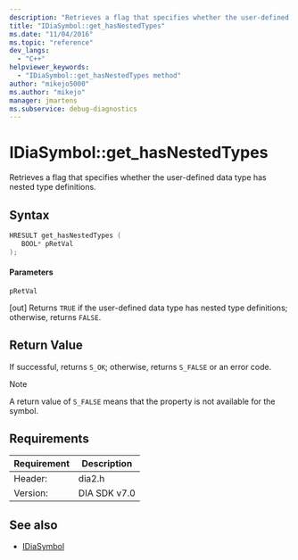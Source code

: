 ```yaml
---
description: "Retrieves a flag that specifies whether the user-defined data type has nested type definitions."
title: "IDiaSymbol::get_hasNestedTypes"
ms.date: "11/04/2016"
ms.topic: "reference"
dev_langs:
  - "C++"
helpviewer_keywords:
  - "IDiaSymbol::get_hasNestedTypes method"
author: "mikejo5000"
ms.author: "mikejo"
manager: jmartens
ms.subservice: debug-diagnostics
---
```

# IDiaSymbol::get_hasNestedTypes

Retrieves a flag that specifies whether the user-defined data type has nested type definitions.

## Syntax

```C++
HRESULT get_hasNestedTypes ( 
   BOOL* pRetVal
);
```

#### Parameters
 `pRetVal`

[out] Returns `TRUE` if the user-defined data type has nested type definitions; otherwise, returns `FALSE`.

## Return Value
 If successful, returns `S_OK`; otherwise, returns `S_FALSE` or an error code.

> [!NOTE]
> A return value of `S_FALSE` means that the property is not available for the symbol.

## Requirements

|Requirement|Description|
|-----------------|-----------------|
|Header:|dia2.h|
|Version:|DIA SDK v7.0|

## See also
- [IDiaSymbol](../../debugger/debug-interface-access/idiasymbol.md)
